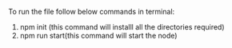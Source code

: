 To run the file follow below commands in terminal:
1. npm init (this command will installl all the directories required)
2. npm run start(this command will start the node)
